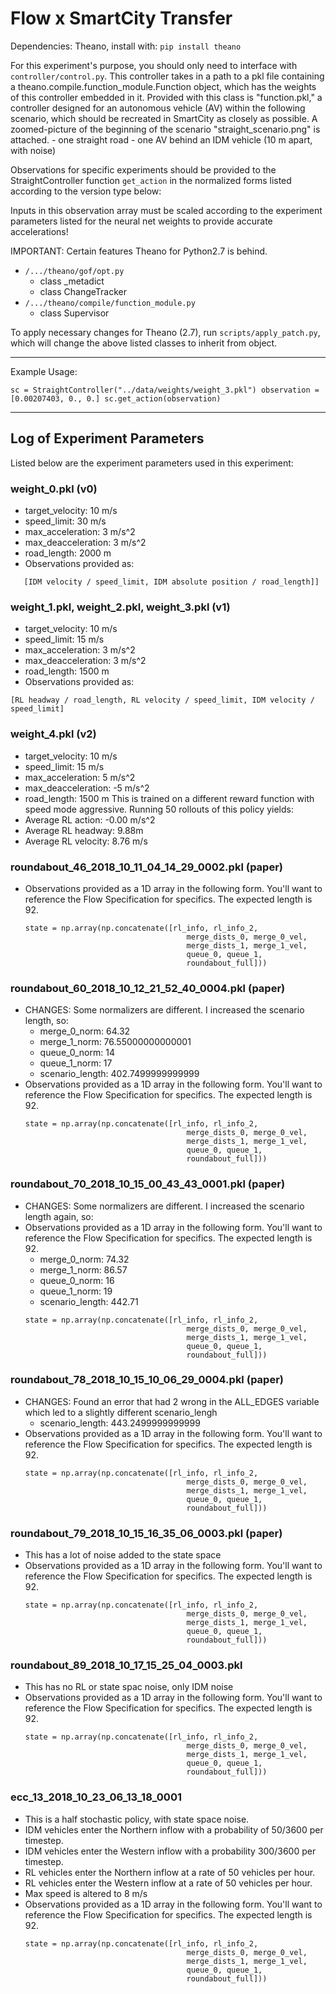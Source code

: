 # Flow x SmartCity Transfer
Dependencies: Theano, install with: `pip install theano`

For this experiment's purpose, you should only need to interface with `controller/control.py`. This controller takes in a path to a pkl file containing a theano.compile.function_module.Function object, which has the weights of this controller embedded in it. Provided with this class is "function.pkl," a controller designed for an autonomous vehicle (AV) within the following scenario, which should be recreated in SmartCity as closely as possible. A zoomed-picture of the beginning of the scenario "straight_scenario.png" is attached. 
    - one straight road
    - one AV behind an IDM vehicle (10 m apart, with noise)

Observations for specific experiments should be provided to 
the StraightController function `get_action` in the normalized forms
listed according to the version type below: 

Inputs in this observation array must be scaled according to the
experiment parameters listed for the neural net weights to 
provide accurate accelerations!

IMPORTANT: Certain features Theano for Python2.7 is behind.
- `/.../theano/gof/opt.py`
    - class _metadict 
    - class ChangeTracker
- `/.../theano/compile/function_module.py`
    - class Supervisor

To apply necessary changes for Theano (2.7), run `scripts/apply_patch.py`, which will change the above listed classes to inherit from object.

--- 
Example Usage:

`sc = StraightController("../data/weights/weight_3.pkl")
observation = [0.00207403, 0., 0.]
sc.get_action(observation)`

---
## Log of Experiment Parameters
Listed below are the experiment parameters used in this experiment: 

### weight_0.pkl (v0)
- target_velocity: 10 m/s
- speed_limit: 30 m/s
- max_acceleration: 3 m/s^2
- max_deacceleration: 3 m/s^2
- road_length: 2000 m
- Observations provided as: 
```[[RL velocity / speed_limit, RL absolute position / road_length],
   [IDM velocity / speed_limit, IDM absolute position / road_length]]
```

### weight_1.pkl, weight_2.pkl, weight_3.pkl (v1) 
- target_velocity: 10 m/s
- speed_limit: 15 m/s
- max_acceleration: 3 m/s^2
- max_deacceleration: 3 m/s^2
- road_length: 1500 m
- Observations provided as: 
```
[RL headway / road_length, RL velocity / speed_limit, IDM velocity / speed_limit]
```

### weight_4.pkl (v2)
- target_velocity: 10 m/s
- speed_limit: 15 m/s
- max_acceleration: 5 m/s^2
- max_deacceleration: -5 m/s^2
- road_length: 1500 m
This is trained on a different reward function with speed mode aggressive. Running 50 rollouts of this policy yields: 
- Average RL action: -0.00 m/s^2
- Average RL headway: 9.88m
- Average RL velocity: 8.76 m/s

### roundabout_46_2018_10_11_04_14_29_0002.pkl (paper)
- Observations provided as a 1D array in the following form. You'll want to reference the Flow Specification for specifics. The expected length is 92.
	```
	state = np.array(np.concatenate([rl_info, rl_info_2,
                                        merge_dists_0, merge_0_vel,
                                        merge_dists_1, merge_1_vel,
                                        queue_0, queue_1,
                                        roundabout_full]))
    ```
    
### roundabout_60_2018_10_12_21_52_40_0004.pkl (paper)
- CHANGES: Some normalizers are different. I increased the scenario length, so:
    - merge_0_norm: 64.32
    - merge_1_norm: 76.55000000000001
    - queue_0_norm: 14
    - queue_1_norm: 17
    - scenario_length: 402.7499999999999
- Observations provided as a 1D array in the following form. You'll want to reference the Flow Specification for specifics. The expected length is 92.
    ```
    state = np.array(np.concatenate([rl_info, rl_info_2,
                                        merge_dists_0, merge_0_vel,
                                        merge_dists_1, merge_1_vel,
                                        queue_0, queue_1,
                                        roundabout_full]))
    ```

### roundabout_70_2018_10_15_00_43_43_0001.pkl (paper)
- CHANGES: Some normalizers are different. I increased the scenario length again, so:
- Observations provided as a 1D array in the following form. You'll want to reference the Flow Specification for specifics. The expected length is 92.
    - merge_0_norm: 74.32
    - merge_1_norm: 86.57
    - queue_0_norm: 16
    - queue_1_norm: 19
    - scenario_length: 442.71
    ```
    state = np.array(np.concatenate([rl_info, rl_info_2,
                                        merge_dists_0, merge_0_vel,
                                        merge_dists_1, merge_1_vel,
                                        queue_0, queue_1,
                                        roundabout_full]))
    ```

### roundabout_78_2018_10_15_10_06_29_0004.pkl (paper)
- CHANGES: Found an error that had 2 wrong in the ALL_EDGES variable which led to a slightly different scenario_lengh
    - scenario_length: 443.2499999999999
- Observations provided as a 1D array in the following form. You'll want to reference the Flow Specification for specifics. The expected length is 92.
    ```
    state = np.array(np.concatenate([rl_info, rl_info_2,
                                        merge_dists_0, merge_0_vel,
                                        merge_dists_1, merge_1_vel,
                                        queue_0, queue_1,
                                        roundabout_full]))
    ```
 
### roundabout_79_2018_10_15_16_35_06_0003.pkl (paper)
- This has a lot of noise added to the state space 
- Observations provided as a 1D array in the following form. You'll want to reference the Flow Specification for specifics. The expected length is 92.
    ```
    state = np.array(np.concatenate([rl_info, rl_info_2,
                                        merge_dists_0, merge_0_vel,
                                        merge_dists_1, merge_1_vel,
                                        queue_0, queue_1,
                                        roundabout_full]))
    ```

### roundabout_89_2018_10_17_15_25_04_0003.pkl 
- This has no RL or state spac noise, only IDM noise 
- Observations provided as a 1D array in the following form. You'll want to reference the Flow Specification for specifics. The expected length is 92.
    ```
    state = np.array(np.concatenate([rl_info, rl_info_2,
                                        merge_dists_0, merge_0_vel,
                                        merge_dists_1, merge_1_vel,
                                        queue_0, queue_1,
                                        roundabout_full]))
    ```


### ecc_13_2018_10_23_06_13_18_0001
- This is a half stochastic policy, with state space noise.
- IDM vehicles enter the Northern inflow with a probability of 50/3600 per timestep.
- IDM vehicles enter the Western inflow with a probability 300/3600 per timestep.
- RL vehicles enter the Northern inflow at a rate of 50 vehicles per hour.
- RL vehicles enter the Western inflow at a rate of 50 vehicles per hour.
- Max speed is altered to 8 m/s
- Observations provided as a 1D array in the following form. You'll want to reference the Flow Specification for specifics. The expected length is 92.
    ```
    state = np.array(np.concatenate([rl_info, rl_info_2,
                                        merge_dists_0, merge_0_vel,
                                        merge_dists_1, merge_1_vel,
                                        queue_0, queue_1,
                                        roundabout_full]))
    ```








